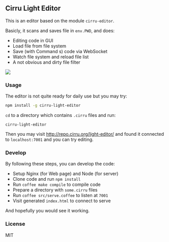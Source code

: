
Cirru Light Editor
------

This is an editor based on the module `cirru-editor`.

Basicly, it scans and saves file in `env.PWD`, and does:

* Editing code in GUI
* Load file from file system
* Save (with Command s) code via WebSocket
* Watch file system and reload file list
* A not obvious and dirty file filter

![](http://cirru.qiniudn.com/cirru-light-editor.png)

### Usage

The editor is not quite ready for daily use but you may try:

```bash
npm install -g cirru-light-editor
```

`cd` to a directory which contains `.cirru` files and run:

```
cirru-light-editor
```

Then you may visit http://repo.cirru.org/light-editor/
and found it connected to `localhost:7001` and you can try editing.

### Develop

By following these steps, you can develop the code:

* Setup Nginx (for Web page) and Node (for server)
* Clone code and run `npm install`
* Run `coffee make compile` to compile code
* Prepare a directory with `some.cirru` files
* Run `coffee src/serve.coffee` to listen at `7001`
* Visit generated `index.html` to connect to serve

And hopefully you would see it working.

### License

MIT